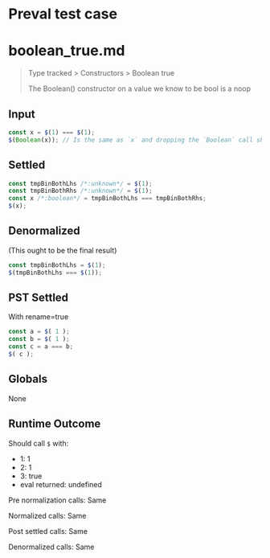 # Preval test case

# boolean_true.md

> Type tracked > Constructors > Boolean true
>
> The Boolean() constructor on a value we know to be bool is a noop

## Input

`````js filename=intro
const x = $(1) === $(1);
$(Boolean(x)); // Is the same as `x` and dropping the `Boolean` call should not be observable
`````


## Settled


`````js filename=intro
const tmpBinBothLhs /*:unknown*/ = $(1);
const tmpBinBothRhs /*:unknown*/ = $(1);
const x /*:boolean*/ = tmpBinBothLhs === tmpBinBothRhs;
$(x);
`````


## Denormalized
(This ought to be the final result)

`````js filename=intro
const tmpBinBothLhs = $(1);
$(tmpBinBothLhs === $(1));
`````


## PST Settled
With rename=true

`````js filename=intro
const a = $( 1 );
const b = $( 1 );
const c = a === b;
$( c );
`````


## Globals


None


## Runtime Outcome


Should call `$` with:
 - 1: 1
 - 2: 1
 - 3: true
 - eval returned: undefined

Pre normalization calls: Same

Normalized calls: Same

Post settled calls: Same

Denormalized calls: Same
